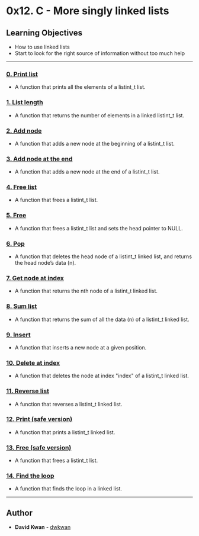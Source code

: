 # 0x12. C - More singly linked lists

## Learning Objectives

* How to use linked lists
* Start to look for the right source of information without too much help

---

### [0. Print list](./0-print_listint.c)
* A function that prints all the elements of a listint_t list.


### [1. List length](./1-listint_len.c)
* A function that returns the number of elements in a linked listint_t list.


### [2. Add node](./2-add_nodeint.c)
* A function that adds a new node at the beginning of a listint_t list.


### [3. Add node at the end](./3-add_nodeint_end.c)
* A function that adds a new node at the end of a listint_t list.


### [4. Free list](./4-free_listint.c)
* A function that frees a listint_t list.


### [5. Free](./5-free_listint2.c)
* A function that frees a listint_t list and sets the head pointer to NULL.


### [6. Pop](./6-pop_listint.c)
* A function that deletes the head node of a listint_t linked list, and returns the head node’s data (n).


### [7. Get node at index](./7-get_nodeint.c)
* A function that returns the nth node of a listint_t linked list.


### [8. Sum list](./8-sum_listint.c)
* A function that returns the sum of all the data (n) of a listint_t linked list.


### [9. Insert](./9-insert_nodeint.c)
* A function that inserts a new node at a given position.


### [10. Delete at index](./10-delete_nodeint.c)
* A function that deletes the node at index "index" of a listint_t linked list.


### [11. Reverse list](./100-reverse_listint.c)
* A function that reverses a listint_t linked list.


### [12. Print (safe version)](./101-print_listint_safe.c)
* A function that prints a listint_t linked list.


### [13. Free (safe version)](./102-free_listint_safe.c)
* A function that frees a listint_t list.


### [14. Find the loop](./103-find_loop.c)
* A function that finds the loop in a linked list.

---

## Author
* **David Kwan** - [dwkwan](https://github.com/dwkwan)
